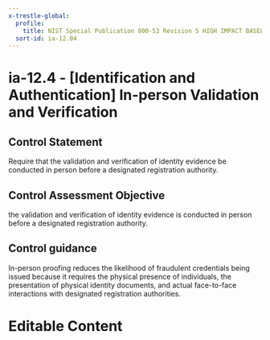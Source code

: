 ```yaml
---
x-trestle-global:
  profile:
    title: NIST Special Publication 800-53 Revision 5 HIGH IMPACT BASELINE
  sort-id: ia-12.04
---
```


# ia-12.4 - \[Identification and Authentication\] In-person Validation and Verification

## Control Statement

Require that the validation and verification of identity evidence be conducted in person before a designated registration authority.

## Control Assessment Objective

the validation and verification of identity evidence is conducted in person before a designated registration authority.

## Control guidance

In-person proofing reduces the likelihood of fraudulent credentials being issued because it requires the physical presence of individuals, the presentation of physical identity documents, and actual face-to-face interactions with designated registration authorities.

# Editable Content

<!-- Make additions and edits below -->
<!-- The above represents the contents of the control as received by the profile, prior to additions. -->
<!-- If the profile makes additions to the control, they will appear below. -->
<!-- The above markdown may not be edited but you may edit the content below, and/or introduce new additions to be made by the profile. -->
<!-- If there is a yaml header at the top, parameter values may be edited. Use --set-parameters to incorporate the changes during assembly. -->
<!-- The content here will then replace what is in the profile for this control, after running profile-assemble. -->
<!-- The current profile has no added parts for this control, but you may add new ones here. -->
<!-- Each addition must have a heading either of the form ## Control my_addition_name -->
<!-- or ## Part a. (where the a. refers to one of the control statement labels.) -->
<!-- "## Control" parts are new parts added after the statement part. -->
<!-- "## Part" parts are new parts added into the top-level statement part with that label. -->
<!-- Subparts may be added with nested hash levels of the form ### My Subpart Name -->
<!-- underneath the parent ## Control or ## Part being added -->
<!-- See https://oscal-compass.github.io/compliance-trestle/tutorials/ssp_profile_catalog_authoring/ssp_profile_catalog_authoring for guidance. -->
